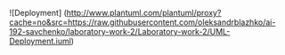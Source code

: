 ![Deployment] (http://www.plantuml.com/plantuml/proxy?cache=no&src=https://raw.githubusercontent.com/oleksandrblazhko/ai-192-savchenko/laboratory-work-2/Laboratory-work-2/UML-Deployment.iuml)